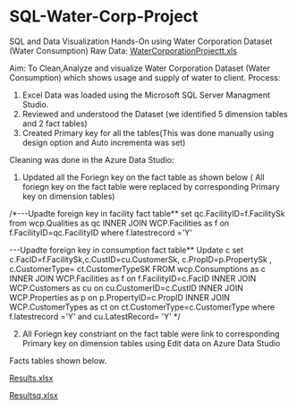 # SQL-Water-Corp-Project
SQL and Data Visualization Hands-On using Water Corporation Dataset (Water Consumption)
Raw Data:
[WaterCorporationProjectt.xls](https://github.com/AjokeAishat712747/SQL-Water-Corp-Project/files/13694875/WaterCorporationProjectt.xls)

Aim: To Clean,Analyze and visualize Water Corporation Dataset (Water Consumption) which shows usage and supply of water to client.
Process: 
1. Excel Data was loaded using the Microsoft SQL Server Managment Studio.
2. Reviewed and understood the Dataset (we identified 5 dimension tables and 2 fact tables)
3. Created Primary key for all the tables(This was done manually using design option and Auto incrementa was set)
   
Cleaning was done in the Azure Data Studio:
1.  Updated all the Foriegn key on the fact table as shown below ( All foriegn key on the fact table were replaced by corresponding Primary key on dimension tables)
   
/*---Upadte foreign key in facility fact table**
set qc.FacilityID=f.FacilitySk
from wcp.Qualities as qc
     INNER JOIN WCP.Facilities as f on  f.FacilityID=qc.FacilityID
where f.latestrecord ='Y'

---Upadte foreign key in consumption fact table**
Update c
set c.FacID=f.FacilitySk,c.CustID=cu.CustomerSk, c.PropID=p.PropertySk , c.CustomerType= ct.CustomerTypeSK
FROM wcp.Consumptions as c
     INNER JOIN WCP.Facilities as f on  f.FacilityID=c.FacID
     INNER JOIN WCP.Customers as cu on  cu.CustomerID=c.CustID
     INNER JOIN WCP.Properties as p on  p.PropertyID=c.PropID
     INNER JOIN WCP.CustomerTypes as ct on  ct.CustomerType=c.CustomerType
where f.latestrecord ='Y' and cu.LatestRecord= 'Y'
*/

2. All Foriegn key constriant on the fact table were link to corresponding Primary key on dimension tables using Edit data on Azure Data Studio

Facts tables shown below.
   
[Results.xlsx](https://github.com/AjokeAishat712747/SQL-Water-Corp-Project/files/13694862/Results.xlsx)

[Resultsq.xlsx](https://github.com/AjokeAishat712747/SQL-Water-Corp-Project/files/13694866/Resultsq.xlsx)
